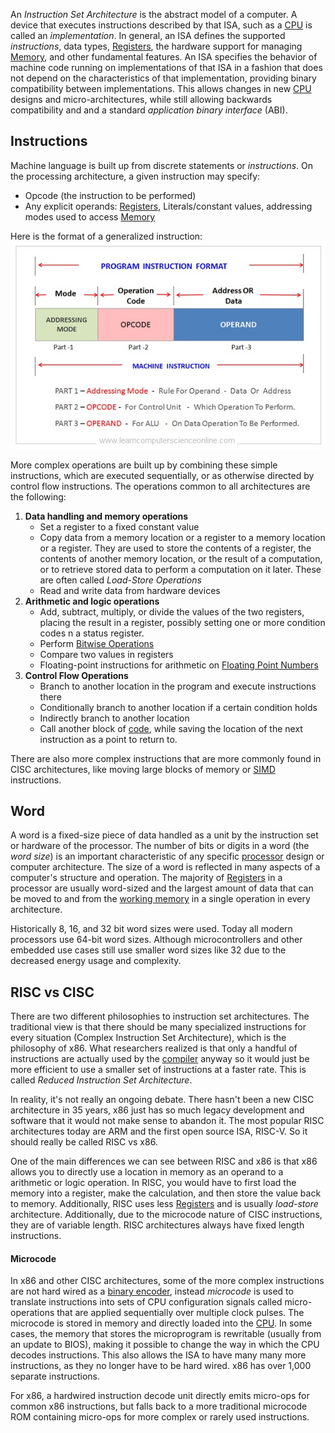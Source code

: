 
An *Instruction Set Architecture* is the abstract model of a computer. A device that executes instructions described by that ISA, such as a [CPU](CPU.md) is called an *implementation*. In general, an ISA defines the supported *instructions*, data types, [Registers](Registers.md), the hardware support for managing [Memory](Memory%20&%20Cache.md), and other fundamental features. An ISA specifies the behavior of machine code running on implementations of that ISA in a fashion that does not depend on the characteristics of that implementation, providing binary compatibility between implementations. This allows changes in new [CPU](CPU.md) designs and micro-architectures, while still allowing backwards compatibility and and a standard *application binary interface* (ABI).


## Instructions

Machine language is built up from discrete statements or *instructions*. On the processing architecture, a given instruction may specify:
- Opcode (the instruction to be performed)
- Any explicit operands: [Registers](Registers.md), Literals/constant values, addressing modes used to access [Memory](Memory%20&%20Cache.md)

Here is the format of a generalized instruction: 
![](../../Attachments/Pasted%20image%2020230116012132.png)

More complex operations are built up by combining these simple instructions, which are executed sequentially, or as otherwise directed by control flow instructions. The operations common to all architectures are the following:
1. **Data handling and memory operations**
	- Set a register to a fixed constant value
	- Copy data from a memory location or a register to a memory location or a register. They are used to store the contents of a register, the contents of another memory location, or the result of a computation, or to retrieve stored data to perform a computation on it later. These are often called *Load-Store Operations*
	- Read and write data from hardware devices
2. **Arithmetic and logic operations**
	- Add, subtract, multiply, or divide the values of the two registers, placing the result in a register, possibly setting one or more condition codes n a status register.
	- Perform [Bitwise Operations](../../Software%20Engineering/Bitwise%20Operations.md)
	- Compare two values in registers
	- Floating-point instructions for arithmetic on [Floating Point Numbers](Floating%20Point%20Numbers.md)
3. **Control Flow Operations**
	- Branch to another location in the program and execute instructions there
	- Conditionally branch to another location if a certain condition holds
	- Indirectly branch to another location
	- Call another block of [code](../../Software%20Engineering/C/Functions.md), while saving the location of the next instruction as a point to return to.

There are also more complex instructions that are more commonly found in CISC architectures, like moving large blocks of memory or [SIMD](SIMD.md) instructions.

## Word

A word is a fixed-size piece of data handled as a unit by the instruction set or hardware of the processor. The number of bits or digits in a word (the *word size*) is an important characteristic of any specific [processor](CPU.md) design or computer architecture. The size of a word is reflected in many aspects of a computer's structure and operation. The majority of [Registers](Registers.md) in a processor are usually word-sized and the largest amount of data that can be moved to and from the [working memory](Memory%20&%20Cache.md) in a single operation in every architecture.

Historically 8, 16, and 32 bit word sizes were used. Today all modern processors use 64-bit word sizes. Although microcontrollers and other embedded use cases still use smaller word sizes like 32 due to the decreased energy usage and complexity.

## RISC vs CISC

There are two different philosophies to instruction set architectures. The traditional view is that there should be many specialized instructions for every situation (Complex Instruction Set Architecture), which is the philosophy of x86. What researchers realized is that only a handful of instructions are actually used by the [compiler](../Systems/Compiler.md) anyway so it would just be more efficient to use a smaller set of instructions at a faster rate. This is called *Reduced Instruction Set Architecture*.

In reality, it's not really an ongoing debate. There hasn't been a new CISC architecture in 35 years, x86 just has so much legacy development and software that it would not make sense to abandon it. The most popular RISC architectures today are ARM and the first open source ISA, RISC-V. So it should really be called RISC vs x86.

One of the main differences we can see between RISC and x86 is that x86 allows you to directly use a location in memory as an operand to a arithmetic or logic operation. In RISC, you would have to first load the memory into a register, make the calculation, and then store the value back to memory. Additionally, RISC uses less [Registers](Registers.md) and is usually *load-store* architecture. Additionally, due to the microcode nature of CISC instructions, they are of variable length. RISC architectures always have fixed length instructions.


#### Microcode

In x86 and other CISC architectures, some of the more complex instructions are not hard wired as a [binary encoder](Encoders%20&%20Multiplexers.md), instead *microcode* is used to translate instructions into sets of CPU configuration signals called micro-operations that are applied sequentially over multiple clock pulses. The microcode is stored in memory and directly loaded into the [CPU](CPU.md). In some cases, the memory that stores the microprogram is rewritable (usually from an update to BIOS), making it possible to change the way in which the CPU decodes instructions. This also allows the ISA to have many many more instructions, as they no longer have to be hard wired. x86 has over 1,000 separate instructions.

For x86, a hardwired instruction decode unit directly emits micro-ops for common x86 instructions, but falls back to a more traditional microcode ROM containing micro-ops for more complex or rarely used instructions.